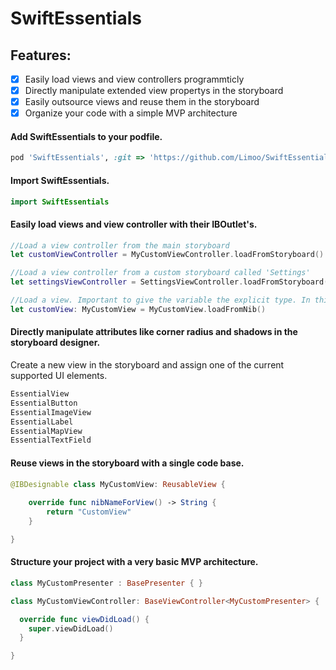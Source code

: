 # SwiftEssentials

## Features:
- [x] Easily load views and view controllers programmticly
- [x] Directly manipulate extended view propertys in the storyboard
- [x] Easily outsource views and reuse them in the storyboard 
- [x] Organize your code with a simple MVP architecture

#### Add SwiftEssentials to your podfile.
```ruby
pod 'SwiftEssentials', :git => 'https://github.com/Limoo/SwiftEssentials.git'
```

#### Import SwiftEssentials.
```swift
import SwiftEssentials
```

#### Easily load views and view controller with their IBOutlet's.
```swift
//Load a view controller from the main storyboard
let customViewController = MyCustomViewController.loadFromStoryboard()

//Load a view controller from a custom storyboard called 'Settings'
let settingsViewController = SettingsViewController.loadFromStoryboard(identifier: "Settings")

//Load a view. Important to give the variable the explicit type. In this case CustomView
let customView: MyCustomView = MyCustomView.loadFromNib()
```

#### Directly manipulate attributes like corner radius and shadows in the storyboard designer. 
Create a new view in the storyboard and assign one of the current supported UI elements.

```swift
EssentialView
EssentialButton
EssentialImageView
EssentialLabel
EssentialMapView
EssentialTextField
```

#### Reuse views in the storyboard with a single code base.
```swift
@IBDesignable class MyCustomView: ReusableView {
  
    override func nibNameForView() -> String {
        return "CustomView"
    }

}
```

#### Structure your project with a very basic MVP architecture.
```swift
class MyCustomPresenter : BasePresenter { }

class MyCustomViewController: BaseViewController<MyCustomPresenter> {

  override func viewDidLoad() {
    super.viewDidLoad()
  }

}
```
